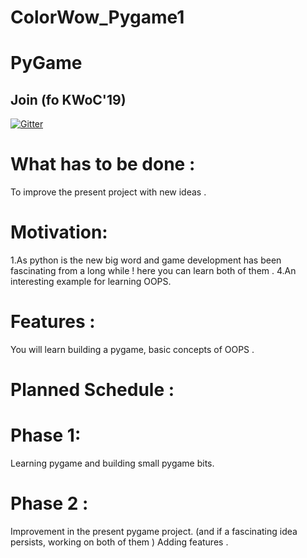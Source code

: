 # ColorWow_Pygame1
# PyGame

## Join (fo KWoC'19)
[![Gitter](https://badges.gitter.im/ColorWow_KWoC-19/community.svg)](https://gitter.im/ColorWow_KWoC-19/community?utm_source=badge&utm_medium=badge&utm_campaign=pr-badge)

# What has to be done :
To improve the present project with new ideas .

# Motivation:
1.As python is the new big word and game development has been fascinating from a long while !
here you can learn both of them .
4.An interesting example for learning OOPS.

# Features :
You will learn building a pygame, basic concepts of OOPS .

# Planned Schedule :

# Phase 1:
Learning pygame and building small pygame bits.

# Phase 2 :
Improvement in the present pygame project. (and if a fascinating idea persists, working on both of them )
Adding features .



